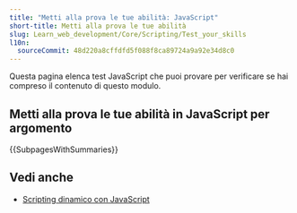 ```yaml
---
title: "Metti alla prova le tue abilità: JavaScript"
short-title: Metti alla prova le tue abilità
slug: Learn_web_development/Core/Scripting/Test_your_skills
l10n:
  sourceCommit: 48d220a8cffdfd5f088f8ca89724a9a92e34d8c0
---
```


Questa pagina elenca test JavaScript che puoi provare per verificare se hai compreso il contenuto di questo modulo.

## Metti alla prova le tue abilità in JavaScript per argomento

{{SubpagesWithSummaries}}

## Vedi anche

- [Scripting dinamico con JavaScript](/it/docs/Learn_web_development/Core/Scripting)
